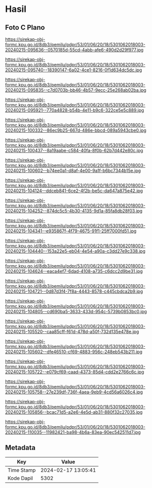 # Hasil

## Foto C Plano

https://sirekap-obj-formc.kpu.go.id/8db3/pemilu/pdpr/53/01/06/20/18/5301062018003-20240215-095636--0570185d-55cd-4abb-afe6-490d2d29f977.jpg

https://sirekap-obj-formc.kpu.go.id/8db3/pemilu/pdpr/53/01/06/20/18/5301062018003-20240215-095740--18390147-6a02-4ce1-8216-0f1d634dc5dc.jpg

https://sirekap-obj-formc.kpu.go.id/8db3/pemilu/pdpr/53/01/06/20/18/5301062018003-20240215-095835--c7d0703b-bb46-4b57-9ecc-25e268ab02ba.jpg

https://sirekap-obj-formc.kpu.go.id/8db3/pemilu/pdpr/53/01/06/20/18/5301062018003-20240215-095921--770a4828-b54b-4e11-b9c6-322ce5e5c889.jpg

https://sirekap-obj-formc.kpu.go.id/8db3/pemilu/pdpr/53/01/06/20/18/5301062018003-20240215-100332--86ec9b25-667d-486e-bbcd-089a5943cbe0.jpg

https://sirekap-obj-formc.kpu.go.id/8db3/pemilu/pdpr/53/01/06/20/18/5301062018003-20240215-100437--8a19aabe-c584-40fa-8f0b-62b7d442e80c.jpg

https://sirekap-obj-formc.kpu.go.id/8db3/pemilu/pdpr/53/01/06/20/18/5301062018003-20240215-100602--b74ee0a1-d8af-4e00-9a1f-b6bc7344b15e.jpg

https://sirekap-obj-formc.kpu.go.id/8db3/pemilu/pdpr/53/01/06/20/18/5301062018003-20240215-104124--ddceb841-6ce2-4f2b-be5c-da647a875e42.jpg

https://sirekap-obj-formc.kpu.go.id/8db3/pemilu/pdpr/53/01/06/20/18/5301062018003-20240215-104252--874dc5c5-4b30-4135-9d1a-85fa8db28f03.jpg

https://sirekap-obj-formc.kpu.go.id/8db3/pemilu/pdpr/53/01/06/20/18/5301062018003-20240215-104341--e935867f-4f79-4675-91f1-25ff7000fd51.jpg

https://sirekap-obj-formc.kpu.go.id/8db3/pemilu/pdpr/53/01/06/20/18/5301062018003-20240215-104440--153a22e5-eb04-4e54-a90a-c3dd27e9c338.jpg

https://sirekap-obj-formc.kpu.go.id/8db3/pemilu/pdpr/53/01/06/20/18/5301062018003-20240215-104624--eaca4ef7-6dad-4108-a735-c6dcc2d9be31.jpg

https://sirekap-obj-formc.kpu.go.id/8db3/pemilu/pdpr/53/01/06/20/18/5301062018003-20240215-104721--0d87d3f4-7f8a-4443-8578-c445cbdca2b9.jpg

https://sirekap-obj-formc.kpu.go.id/8db3/pemilu/pdpr/53/01/06/20/18/5301062018003-20240215-104805--cd690ba5-3633-433d-954c-5739b0853bc0.jpg

https://sirekap-obj-formc.kpu.go.id/8db3/pemilu/pdpr/53/01/06/20/18/5301062018003-20240215-105520--caa85cff-f61d-478d-a50f-732d135e478e.jpg

https://sirekap-obj-formc.kpu.go.id/8db3/pemilu/pdpr/53/01/06/20/18/5301062018003-20240215-105602--dfe46510-cf69-4883-956c-248eb543b211.jpg

https://sirekap-obj-formc.kpu.go.id/8db3/pemilu/pdpr/53/01/06/20/18/5301062018003-20240215-105722--e079cf69-caad-4373-85d4-cdd2e2766c6c.jpg

https://sirekap-obj-formc.kpu.go.id/8db3/pemilu/pdpr/53/01/06/20/18/5301062018003-20240215-105758--27e239df-736f-4aea-9eb9-4cd56a6026c4.jpg

https://sirekap-obj-formc.kpu.go.id/8db3/pemilu/pdpr/53/01/06/20/18/5301062018003-20240215-105856--bcac71d5-a2e6-4e5d-ab31-880f32c27035.jpg

https://sirekap-obj-formc.kpu.go.id/8db3/pemilu/pdpr/53/01/06/20/18/5301062018003-20240215-110035--11982421-ba98-4b6a-83ea-90ec542511d7.jpg


## Metadata

| Key        | Value               |
| ---------- | ------------------- |
| Time Stamp | 2024-02-17 13:05:41 |
| Kode Dapil | 5302                |



